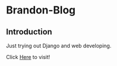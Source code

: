 # Brandon-Blog

## Introduction ##
Just trying out Django and web developing.

Click [Here](http://brandonduongtupy.pythonanywhere.com/) to visit!
